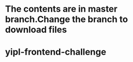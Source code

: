 

# The contents are in master branch.Change the branch to download files

# yipl-frontend-challenge
